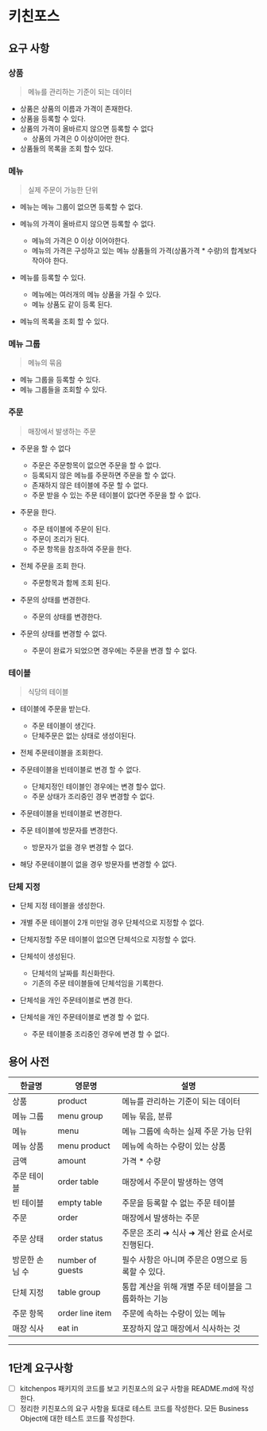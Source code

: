 # 키친포스

## 요구 사항


### 상품
> 메뉴를 관리하는 기준이 되는 데이터   

* 상품은 상품의 이름과 가격이 존재한다.
* 상품을 등록할 수 있다.
* 상품의 가격이 올바르지 않으면 등록할 수 없다
  * 상품의 가격은 0 이상이어만 한다.
* 상품들의 목록을 조회 할수 있다.

### 메뉴
> 실제 주문이 가능한 단위

* 메뉴는 메뉴 그룹이 없으면 등록할 수 없다.
* 메뉴의 가격이 올바르지 않으면 등록할 수 없다.
  * 메뉴의 가격은 0 이상 이어야한다.
  * 메뉴의 가격은 구성하고 있는 메뉴 상품들의 가격(상품가격 * 수량)의 합계보다 작아야 한다.
* 메뉴를 등록할 수 있다.
  * 메뉴에는 여러개의 메뉴 상품을 가질 수 있다.
  * 메뉴 상품도 같이 등록 된다.

* 메뉴의 목록을 조회 할 수 있다.

### 메뉴 그룹
> 메뉴의 묶음
* 메뉴 그룹을 등록할 수 있다.
* 메뉴 그룹들을 조회할 수 있다.

### 주문 
> 매장에서 발생하는 주문
* 주문을 할 수 없다
  * 주문은 주문항목이 없으면 주문을 할 수 없다.
  * 등록되지 않은 메뉴를 주문하면 주문을 할 수 없다.
  * 존재하지 않은 테이블에 주문 할 수 없다.
  * 주문 받을 수 있는 주문 테이블이 없다면 주문을 할 수 없다.
* 주문을 한다.
  * 주문 테이블에 주문이 된다.
  * 주문이 조리가 된다.
  * 주문 항목을 참조하여 주문을 한다.

* 전체 주문을 조회 한다.
  * 주문항목과 함께 조회 된다.

* 주문의 상태를 변경한다.
  * 주문의 상태를 변경한다.
  
* 주문의 상태를 변경할 수 없다.
  * 주문이 완료가 되었으면 경우에는 주문을 변경 할 수 없다.

 ### 테이블
> 식당의 테이블

* 테이블에 주문을 받는다.
  * 주문 테이블이 생긴다.
  * 단체주문은 없는 상태로 생성이된다.

* 전체 주문테이블을 조회한다.

* 주문테이블을 빈테이블로 변경 할 수 없다.
  * 단체지정인 테이블인 경우에는 변경 할수 없다.
  * 주문 상태가 조리중인 경우 변경할 수 없다.
* 주문테이블을 빈테이블로 변경한다.

* 주문 테이블에 방문자를 변경한다.
  * 방문자가 없을 경우 변경할 수 없다.
* 해당 주문테이블이 없을 경우 방문자를 변경할 수 없다.

### 단체 지정
* 단체 지정 테이블을 생성한다.
* 개별 주문 테이블이 2개 미만일 경우 단체석으로 지정할 수 없다.
* 단체지정할 주문 테이블이 없으면 단체석으로 지정할 수 없다.
* 단체석이 생성된다.
  * 단체석의 날짜를 최신화한다.
  * 기존의 주문 테이블들에 단체석임을 기록한다.

* 단체석을 개인 주문테이블로 변경 한다.
* 단체석을 개인 주문테이블로 변경 할 수 없다.
  * 주문 테이블중 조리중인 경우에 변경 할 수 없다.

  
## 용어 사전

| 한글명 | 영문명 | 설명 |
| --- | --- | --- |
| 상품 | product | 메뉴를 관리하는 기준이 되는 데이터 |
| 메뉴 그룹 | menu group | 메뉴 묶음, 분류 |
| 메뉴 | menu | 메뉴 그룹에 속하는 실제 주문 가능 단위 |
| 메뉴 상품 | menu product | 메뉴에 속하는 수량이 있는 상품 |
| 금액 | amount | 가격 * 수량 |
| 주문 테이블 | order table | 매장에서 주문이 발생하는 영역 |
| 빈 테이블 | empty table | 주문을 등록할 수 없는 주문 테이블 |
| 주문 | order | 매장에서 발생하는 주문 |
| 주문 상태 | order status | 주문은 조리 ➜ 식사 ➜ 계산 완료 순서로 진행된다. |
| 방문한 손님 수 | number of guests | 필수 사항은 아니며 주문은 0명으로 등록할 수 있다. |
| 단체 지정 | table group | 통합 계산을 위해 개별 주문 테이블을 그룹화하는 기능 |
| 주문 항목 | order line item | 주문에 속하는 수량이 있는 메뉴 |
| 매장 식사 | eat in | 포장하지 않고 매장에서 식사하는 것 |



--- 
## 1단계 요구사항
 - [ ] kitchenpos 패키지의 코드를 보고 키친포스의 요구 사항을 README.md에 작성한다.
 - [ ] 정리한 키친포스의 요구 사항을 토대로 테스트 코드를 작성한다. 모든 Business Object에 대한 테스트 코드를 작성한다. 